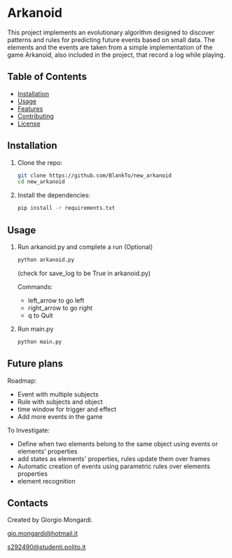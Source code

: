 # Arkanoid

This project implements an evolutionary algorithm designed to discover patterns and rules for predicting future events based on small data. The elements and the events are taken from a simple implementation of the game Arkanoid, also included in the project, that record a log while playing.

## Table of Contents
- [Installation](#installation)
- [Usage](#usage)
- [Features](#features)
- [Contributing](#contributing)
- [License](#license)


## Installation

1. Clone the repo:
   ```bash
   git clone https://github.com/BlankTo/new_arkanoid
   cd new_arkanoid
   ```

2. Install the dependencies:

    ```bash
    pip install -r requirements.txt
    ```


## Usage

1. Run arkanoid.py and complete a run (Optional)

    ```bash
    python arkanoid.py
    ```
    (check for save_log to be True in arkanoid.py)

    Commands:
    - left_arrow to go left
    - right_arrow to go right
    - q to Quit


2. Run main.py

    ```bash
    python main.py
    ```

## Future plans

Roadmap:
- Event with multiple subjects
- Rule with subjects and object
- time window for trigger and effect
- Add more events in the game

To Investigate:
- Define when two elements belong to the same object using events or elements' properties
- add states as elements' properties, rules update them over frames
- Automatic creation of events using parametric rules over elements properties
- element recognition

## Contacts
Created by Giorgio Mongardi.

[gio.mongardi@hotmail.it](mailto:gio.mongardi@hotmail.it)

[s292490@studenti.polito.it](mailto:s292490@studenti.polito.it)

